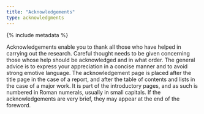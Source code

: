```yaml
---
title: "Acknowledgements"
type: acknowledgments
---
```


{% include metadata %}

<div class="acknowledgments-text">Acknowledgements enable you to thank all those who have helped in carrying out the research. Careful thought needs to be given concerning those whose help should be acknowledged and in what order. The general advice is to express your appreciation in a concise manner and to avoid strong emotive language. The acknowledgement page is placed after the title page in the case of a report, and after the table of contents and lists in the case of a major work. It is part of the introductory pages, and as such is numbered in Roman numerals, usually in small capitals. If the acknowledgements are very brief, they may appear at the end of the foreword.</div>
